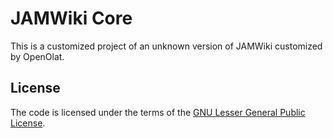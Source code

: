 # JAMWiki Core

This is a customized project of an unknown version of JAMWiki customized by OpenOlat.

## License

The code is licensed under the terms of the [GNU Lesser General Public License](http://www.gnu.org/licenses/lgpl.html).
